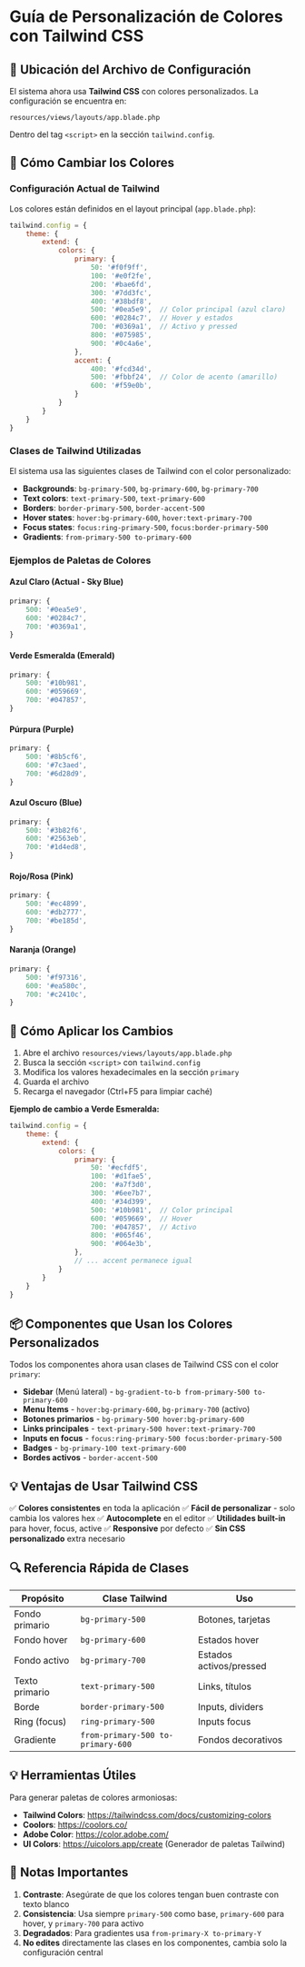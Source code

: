 # Guía de Personalización de Colores con Tailwind CSS

## 📍 Ubicación del Archivo de Configuración

El sistema ahora usa **Tailwind CSS** con colores personalizados. La configuración se encuentra en:

```
resources/views/layouts/app.blade.php
```

Dentro del tag `<script>` en la sección `tailwind.config`.

## 🎨 Cómo Cambiar los Colores

### Configuración Actual de Tailwind

Los colores están definidos en el layout principal (`app.blade.php`):

```javascript
tailwind.config = {
    theme: {
        extend: {
            colors: {
                primary: {
                    50: '#f0f9ff',
                    100: '#e0f2fe',
                    200: '#bae6fd',
                    300: '#7dd3fc',
                    400: '#38bdf8',
                    500: '#0ea5e9',  // Color principal (azul claro)
                    600: '#0284c7',  // Hover y estados
                    700: '#0369a1',  // Activo y pressed
                    800: '#075985',
                    900: '#0c4a6e',
                },
                accent: {
                    400: '#fcd34d',
                    500: '#fbbf24',  // Color de acento (amarillo)
                    600: '#f59e0b',
                }
            }
        }
    }
}
```

### Clases de Tailwind Utilizadas

El sistema usa las siguientes clases de Tailwind con el color personalizado:

- **Backgrounds**: `bg-primary-500`, `bg-primary-600`, `bg-primary-700`
- **Text colors**: `text-primary-500`, `text-primary-600`
- **Borders**: `border-primary-500`, `border-accent-500`
- **Hover states**: `hover:bg-primary-600`, `hover:text-primary-700`
- **Focus states**: `focus:ring-primary-500`, `focus:border-primary-500`
- **Gradients**: `from-primary-500 to-primary-600`

### Ejemplos de Paletas de Colores

#### Azul Claro (Actual - Sky Blue)
```javascript
primary: {
    500: '#0ea5e9',
    600: '#0284c7',
    700: '#0369a1',
}
```

#### Verde Esmeralda (Emerald)
```javascript
primary: {
    500: '#10b981',
    600: '#059669',
    700: '#047857',
}
```

#### Púrpura (Purple)
```javascript
primary: {
    500: '#8b5cf6',
    600: '#7c3aed',
    700: '#6d28d9',
}
```

#### Azul Oscuro (Blue)
```javascript
primary: {
    500: '#3b82f6',
    600: '#2563eb',
    700: '#1d4ed8',
}
```

#### Rojo/Rosa (Pink)
```javascript
primary: {
    500: '#ec4899',
    600: '#db2777',
    700: '#be185d',
}
```

#### Naranja (Orange)
```javascript
primary: {
    500: '#f97316',
    600: '#ea580c',
    700: '#c2410c',
}
```

## 🔧 Cómo Aplicar los Cambios

1. Abre el archivo `resources/views/layouts/app.blade.php`
2. Busca la sección `<script>` con `tailwind.config`
3. Modifica los valores hexadecimales en la sección `primary`
4. Guarda el archivo
5. Recarga el navegador (Ctrl+F5 para limpiar caché)

**Ejemplo de cambio a Verde Esmeralda:**

```javascript
tailwind.config = {
    theme: {
        extend: {
            colors: {
                primary: {
                    50: '#ecfdf5',
                    100: '#d1fae5',
                    200: '#a7f3d0',
                    300: '#6ee7b7',
                    400: '#34d399',
                    500: '#10b981',  // Color principal
                    600: '#059669',  // Hover
                    700: '#047857',  // Activo
                    800: '#065f46',
                    900: '#064e3b',
                },
                // ... accent permanece igual
            }
        }
    }
}
```

## 📦 Componentes que Usan los Colores Personalizados

Todos los componentes ahora usan clases de Tailwind CSS con el color `primary`:

- **Sidebar** (Menú lateral) - `bg-gradient-to-b from-primary-500 to-primary-600`
- **Menu Items** - `hover:bg-primary-600`, `bg-primary-700` (activo)
- **Botones primarios** - `bg-primary-500 hover:bg-primary-600`
- **Links principales** - `text-primary-500 hover:text-primary-700`
- **Inputs en focus** - `focus:ring-primary-500 focus:border-primary-500`
- **Badges** - `bg-primary-100 text-primary-600`
- **Bordes activos** - `border-accent-500`

## 💡 Ventajas de Usar Tailwind CSS

✅ **Colores consistentes** en toda la aplicación
✅ **Fácil de personalizar** - solo cambia los valores hex
✅ **Autocomplete** en el editor
✅ **Utilidades built-in** para hover, focus, active
✅ **Responsive** por defecto
✅ **Sin CSS personalizado** extra necesario

## 🔍 Referencia Rápida de Clases

| Propósito | Clase Tailwind | Uso |
|-----------|---------------|-----|
| Fondo primario | `bg-primary-500` | Botones, tarjetas |
| Fondo hover | `bg-primary-600` | Estados hover |
| Fondo activo | `bg-primary-700` | Estados activos/pressed |
| Texto primario | `text-primary-500` | Links, títulos |
| Borde | `border-primary-500` | Inputs, dividers |
| Ring (focus) | `ring-primary-500` | Inputs focus |
| Gradiente | `from-primary-500 to-primary-600` | Fondos decorativos |

## 💡 Herramientas Útiles

Para generar paletas de colores armoniosas:
- **Tailwind Colors**: https://tailwindcss.com/docs/customizing-colors
- **Coolors**: https://coolors.co/
- **Adobe Color**: https://color.adobe.com/
- **UI Colors**: https://uicolors.app/create (Generador de paletas Tailwind)

## 📝 Notas Importantes

1. **Contraste**: Asegúrate de que los colores tengan buen contraste con texto blanco
2. **Consistencia**: Usa siempre `primary-500` como base, `primary-600` para hover, y `primary-700` para activo
3. **Degradados**: Para gradientes usa `from-primary-X to-primary-Y`
4. **No edites** directamente las clases en los componentes, cambia solo la configuración central
